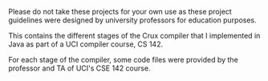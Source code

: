 Please do not take these projects for your own use as these project guidelines were designed by university professors for education purposes.

This contains the different stages of the Crux compiler that I implemented in Java as part of a UCI compiler course, CS 142.

For each stage of the compiler, some code files were provided by the professor and TA of UCI's CSE 142 course.